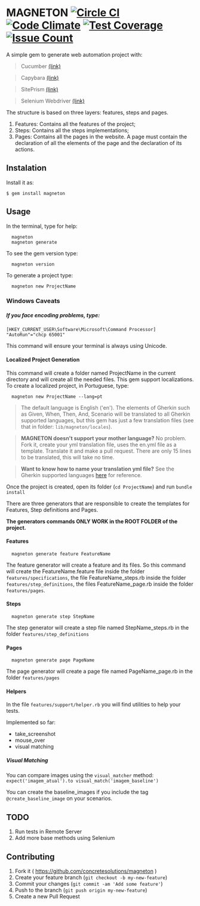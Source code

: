 # MAGNETON [![Circle CI](https://circleci.com/gh/concretesolutions/magneton.svg?style=shield)](https://circleci.com/gh/concretesolutions/magneton) [![Code Climate](https://codeclimate.com/github/concretesolutions/magneton.png)](https://codeclimate.com/github/concretesolutions/magneton) [![Test Coverage](https://codeclimate.com/github/concretesolutions/magneton/badges/coverage.svg)](https://codeclimate.com/github/concretesolutions/magneton/coverage) [![Issue Count](https://codeclimate.com/github/concretesolutions/magneton/badges/issue_count.svg)](https://codeclimate.com/github/concretesolutions/magneton)

A simple gem to generate web automation project with:

> Cucumber [(link)](https://cucumber.io/)

> Capybara [(link)](https://github.com/jnicklas/capybara)

> SitePrism [(link)](https://github.com/natritmeyer/site_prism)

> Selenium Webdriver [(link)](http://www.seleniumhq.org/)

 The structure is based on three layers: features, steps and pages.

1. Features: Contains all the features of the project;
2. Steps: Contains all the steps implementations;
3. Pages: Contains all the pages in the website. A page must contain the declaration of all the elements of the page and the declaration of its actions.

## Instalation

Install it as:

    $ gem install magneton

## Usage

In the terminal, type for help:

```
  magneton
  magneton generate
```

To see the gem version type:

```
  magneton version
```

To generate a project type:

```
  magneton new ProjectName
```

### Windows Caveats

##### If you face encoding problems, type: #####
```
[HKEY_CURRENT_USER\Software\Microsoft\Command Processor] "AutoRun"="chcp 65001"
```
This command will ensure your terminal is always using Unicode.

#### Localized Project Generation
This command will create a folder named ProjectName in the current directory and will create all the needed files. This gem support localizations. To create a localized project, in Portuguese, type:

```
  magneton new ProjectName --lang=pt
```

> The default language is English ('en'). The elements of Gherkin such as Given, When, Then, And, Scenario will be translated to all Gherkin supported languages, but this gem has just a few translation files (see that in folder: `lib/magneton/locales`).

  > **MAGNETON doesn't support your mother language?** No problem. Fork it, create your yml translation file, uses the en.yml file as a template. Translate it and make a pull request. There are only 15 lines to be translated, this will take no time.

  > **Want to know how to name your translation yml file?** See the Gherkin supported languages [here](https://github.com/cucumber/gherkin/blob/master/lib/gherkin/i18n.json) for reference.

Once the project is created, open its folder (`cd ProjectName`) and run `bundle install`

There are three generators that are responsible to create the templates for Features, Step definitions and Pages.

**The generators commands ONLY WORK in the ROOT FOLDER of the project.**

#### Features

```
  magneton generate feature FeatureName
```
The feature generator will create a feature and its files. So this command will create the FeatureName.feature file inside the folder `features/specifications`, the file FeatureName_steps.rb inside the folder `features/step_definitions`, the files FeatureName_page.rb inside the folder `features/pages`.

#### Steps

```
  magneton generate step StepName
```
The step generator will create a step file named StepName_steps.rb in the folder  `features/step_definitions`


#### Pages

```
  magneton generate page PageName
```

The page generator will create a page file named PageName_page.rb in the folder `features/pages`

#### Helpers

In the file `features/support/helper.rb` you will find utilities to help your tests.

Implemented so far:
- take_screenshot
- mouse_over
- visual matching

##### Visual Matching

You can compare images using the `visual_matcher` method:
`expect('imagem_atual').to visual_match('imagem_baseline')`

You can create the baseline_images if you include the tag `@create_baseline_image` on your scenarios.

## TODO

1. Run tests in Remote Server
2. Add more base methods using Selenium

## Contributing

1. Fork it ( https://github.com/concretesolutions/magneton )
2. Create your feature branch (`git checkout -b my-new-feature`)
3. Commit your changes (`git commit -am 'Add some feature'`)
4. Push to the branch (`git push origin my-new-feature`)
5. Create a new Pull Request
